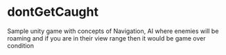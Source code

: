 # dontGetCaught
Sample unity game with concepts of Navigation, AI where enemies will be roaming and if you are in their view range then it would be game over condition
